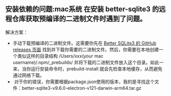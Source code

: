 ## 安装依赖的问题:mac系统 在安装 better-sqlite3 的远程仓库获取预编译的二进制文件时遇到了问题。
解决方案：
- 手动下载预编译的二进制文件。这需要你先在 [Better SQLite3 的 GitHub releases 页面](https://github.com/JoshuaWise/better-sqlite3/releases/) 找到并下载你需要的二进制文件。然后，你需要在本地创建一个类似这样的目录结构 /Users/xxx(your mac username)/.npm/_prebuilds/ 并将下载的二进制文件放入这个目录。如此一来，当你运行安装命令时，prebuild-install 就会先检查本地缓存，从而避免通过网络下载。
-  对于你的错误，你需要根据package.json使用的版本，我的是寻找这个文件：better-sqlite3-v9.6.0-electron-v121-darwin-arm64.tar.gz
